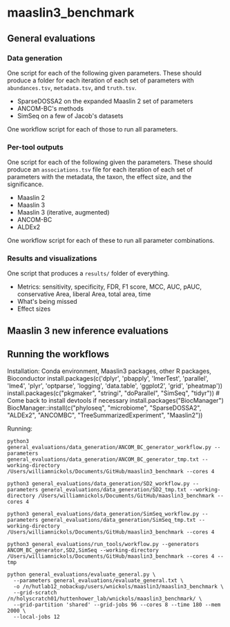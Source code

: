 # maaslin3_benchmark

## General evaluations

### Data generation

One script for each of the following given parameters. These should produce a folder for each iteration of each set of parameters with `abundances.tsv`, `metadata.tsv`, and `truth.tsv`.
- SparseDOSSA2 on the expanded Maaslin 2 set of parameters
- ANCOM-BC's methods
- SimSeq on a few of Jacob's datasets

One workflow script for each of those to run all parameters.

### Per-tool outputs

One script for each of the following given the parameters. These should produce an `associations.tsv` file for each iteration of each set of parameters with the metadata, the taxon, the effect size, and the significance.
- Maaslin 2
- Maaslin 3
- Maaslin 3 (iterative, augmented)
- ANCOM-BC
- ALDEx2

One workflow script for each of these to run all parameter combinations.

### Results and visualizations

One script that produces a `results/` folder of everything.
- Metrics: sensitivity, specificity, FDR, F1 score, MCC, AUC, pAUC, conservative Area, liberal Area, total area, time
- What's being missed
- Effect sizes

## Maaslin 3 new inference evaluations

## Running the workflows

Installation: Conda environment, Maaslin3 packages, other R packages, Bioconductor
install.packages(c('dplyr', 'pbapply', 'lmerTest', 'parallel', 'lme4', 'plyr', 'optparse', 'logging', 'data.table', 'ggplot2', 'grid', 'pheatmap'))
install.packages(c("pkgmaker", "stringi", "doParallel", "SimSeq", "tidyr")) # Come back to install devtools if necessary
install.packages("BiocManager")
BiocManager::install(c("phyloseq", "microbiome", "SparseDOSSA2", "ALDEx2", "ANCOMBC", "TreeSummarizedExperiment", "Maaslin2"))


Running:
```
python3 general_evaluations/data_generation/ANCOM_BC_generator_workflow.py --parameters general_evaluations/data_generation/ANCOM_BC_generator_tmp.txt --working-directory /Users/williamnickols/Documents/GitHub/maaslin3_benchmark --cores 4

python3 general_evaluations/data_generation/SD2_workflow.py --parameters general_evaluations/data_generation/SD2_tmp.txt --working-directory /Users/williamnickols/Documents/GitHub/maaslin3_benchmark --cores 4

python3 general_evaluations/data_generation/SimSeq_workflow.py --parameters general_evaluations/data_generation/SimSeq_tmp.txt --working-directory /Users/williamnickols/Documents/GitHub/maaslin3_benchmark --cores 4

python3 general_evaluations/run_tools/workflow.py --generators ANCOM_BC_generator,SD2,SimSeq --working-directory /Users/williamnickols/Documents/GitHub/maaslin3_benchmark --cores 4 --tmp
```

```
python general_evaluations/evaluate_general.py \
  --parameters general_evaluations/evaluate_general.txt \
  -o /n/hutlab12_nobackup/users/wnickols/maaslin3/maaslin3_benchmark \
  --grid-scratch /n/holyscratch01/huttenhower_lab/wnickols/maaslin3_benchmark/ \
  --grid-partition 'shared' --grid-jobs 96 --cores 8 --time 180 --mem 2000 \
  --local-jobs 12
```









